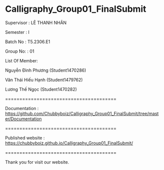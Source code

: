 # Calligraphy_Group01_FinalSubmit
Supervisor : LÊ THANH NHÂN

Semester : I

Batch No : T5.2306.E1

Group No: : 01

List Of Member:

Nguyễn Đình Phương (Student1470286)

Văn Thái Hiếu Hạnh (Student1479762)

Lương Thế Ngọc (Student1470282)
 
=======================================

Documentation : https://github.com/Chubbyboiz/Calligraphy_Group01_FinalSubmit/tree/master/Documentation

=======================================

Published website : https://chubbyboiz.github.io/Calligraphy_Group01_FinalSubmit/

=======================================

Thank you for visit our website.
